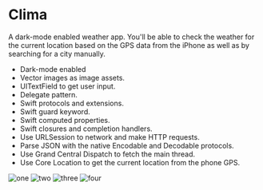 #  Clima

A dark-mode enabled weather app. You'll be able to check the weather for the current location based on the GPS data from the iPhone as well as by searching for a city manually. 

* Dark-mode enabled 
* Vector images as image assets.
* UITextField to get user input. 
* Delegate pattern.
* Swift protocols and extensions. 
* Swift guard keyword. 
* Swift computed properties.
* Swift closures and completion handlers.
* Use URLSession to network and make HTTP requests.
* Parse JSON with the native Encodable and Decodable protocols. 
* Use Grand Central Dispatch to fetch the main thread.
* Use Core Location to get the current location from the phone GPS. 


![one](Documentation/one.png)
![two](Documentation/two.png)
![three](Documentation/three.png)
![four](Documentation/four.png)
